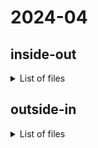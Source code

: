 # 2024-04

## inside-out

<details>
  <summary>List of files</summary>

```

```
</details>


## outside-in

<details>
  <summary>List of files</summary>

```

```
</details>
